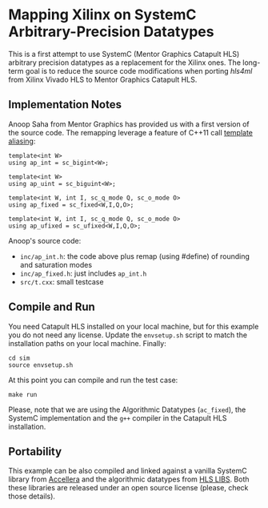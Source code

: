 # Mapping Xilinx on SystemC Arbitrary-Precision Datatypes

This is a first attempt to use SystemC (Mentor Graphics Catapult HLS) arbitrary
precision datatypes as a replacement for the Xilinx ones. The long-term goal
is to reduce the source code modifications when porting *hls4ml* from Xilinx
Vivado HLS to Mentor Graphics Catapult HLS. 

## Implementation Notes

Anoop Saha from Mentor Graphics has provided us with a first version of the
source code. The remapping leverage a feature of C++11 call [template
aliasing](https://en.cppreference.com/w/cpp/language/type_alias):

```
template<int W>
using ap_int = sc_bigint<W>;

template<int W>
using ap_uint = sc_biguint<W>;

template<int W, int I, sc_q_mode Q, sc_o_mode O>
using ap_fixed = sc_fixed<W,I,Q,O>;

template<int W, int I, sc_q_mode Q, sc_o_mode O>
using ap_ufixed = sc_ufixed<W,I,Q,O>;
```

Anoop's source code:
- `inc/ap_int.h`: the code above plus remap (using #define) of rounding and saturation modes
- `inc/ap_fixed.h`: just includes `ap_int.h`
- `src/t.cxx`: small testcase

## Compile and Run

You need Catapult HLS installed on your local machine, but for this example you
do not need any license. Update the `envsetup.sh` script to match the
installation paths on your local machine. Finally:
```
cd sim
source envsetup.sh
```

At this point you can compile and run the test case:
```
make run
```

Please, note that we are using the Algorithmic Datatypes (`ac_fixed`), the
SystemC implementation and the `g++` compiler in the Catapult HLS installation.

## Portability

This example can be also compiled and linked against a vanilla SystemC library
from [Accellera](https://accellera.org/downloads/standards/systemc) and the
algorithmic datatypes from [HLS LIBS](https://hlslibs.org). Both these libraries
are released under an open source license (please, check those details).
